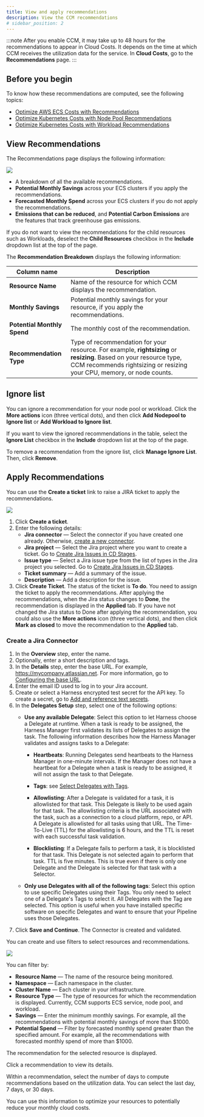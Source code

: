 ```yaml
---
title: View and apply recommendations
description: View the CCM recommendations
# sidebar_position: 2
---
```


:::note
After you enable CCM, it may take up to 48 hours for the recommendations to appear in Cloud Costs. It depends on the time at which CCM receives the utilization data for the service. In **Cloud Costs**, go to the **Recommendations** page.
:::
## Before you begin
To know how these recommendations are computed, see the following topics:
* [Optimize AWS ECS Costs with Recommendations](/docs/cloud-cost-management/2-use-cloud-cost-management/7-ccm-recommendations/ecs-recommendations.md)
* [Optimize Kubernetes Costs with Node Pool Recommendations](/docs/cloud-cost-management/2-use-cloud-cost-management/7-ccm-recommendations/node-pool-recommendations.md)
* [Optimize Kubernetes Costs with Workload Recommendations](/docs/cloud-cost-management/2-use-cloud-cost-management/7-ccm-recommendations/workload-recommendations.md)

## View Recommendations
The Recommendations page displays the following information:

![](./static/Recommendations-home-page.png)


* A breakdown of all the available recommendations.
* **Potential Monthly Savings** across your ECS clusters if you apply the recommendations.
* **Forecasted Monthly Spend** across your ECS clusters if you do not apply the recommendations.
* **Emissions that can be reduced**, and **Potential Carbon Emissions** are the features that track greenhouse gas emissions.
  
If you do not want to view the recommendations for the child resources such as Workloads, deselect the **Child Resources** checkbox in the **Include** dropdown list at the top of the page.


The **Recommendation Breakdown** displays the following information:


| Column name | Description |
| --- | --- |
| **Resource Name** | Name of the resource for which CCM displays the recommendation. |
| **Monthly Savings** | Potential monthly savings for your resource, if you apply the recommendations. |
| **Potential Monthly Spend** | The monthly cost of the recommendation. |
| **Recommendation Type** | Type of recommendation for your resource. For example, **rightsizing** or **resizing**. Based on your resource type, CCM recommends rightsizing or resizing your CPU, memory, or node counts. |

## Ignore list
You can ignore a recommendation for your node pool or workload. Click the **More actions** icon (three vertical dots), and then click **Add Nodepool to Ignore list** or **Add Workload to Ignore list**.

If you want to view the ignored recommendations in the table, select the **Ignore List** checkbox in the **Include** dropdown list at the top of the page.

To remove a recommendation from the ignore list, click **Manage Ignore List**. Then, click **Remove**.

## Apply Recommendations
You can use the **Create a ticket** link to raise a JIRA ticket to apply the recommendations.

![](./static/Recommendations-Create-a-ticket.png)

1. Click **Create a ticket**.
2. Enter the following details:
   * **Jira connector** — Select the connector if you have created one already. Otherwise, [create a new connector](1-home-recommendations.md#create-a-jira-connector). 
   * **Jira project** — Select the Jira project where you want to create a ticket. Go to [Create Jira Issues in CD Stages](/docs/continuous-delivery/cd-advanced/ticketing-systems-category/create-jira-issues-in-cd-stages.md).
   * **Issue type** — Select a Jira issue type from the list of types in the Jira project you selected. Go to [Create Jira Issues in CD Stages](/docs/continuous-delivery/cd-advanced/ticketing-systems-category/create-jira-issues-in-cd-stages.md).
   * **Ticket summary** — Add a summary of the issue.
   * **Description** — Add a description for the issue.
3. Click **Create Ticket**. 
   The status of the ticket is **To do**. You need to assign the ticket to apply the recommendations. After applying the recommendations, when the Jira status changes to **Done**, the recommendation is displayed in the **Applied** tab. 
   If you have not changed the Jira status to Done after applying the recommendation, you could also use the **More actions** icon (three vertical dots), and then click **Mark as closed** to move the recommendation to the **Applied** tab.

### Create a Jira Connector
1. In the **Overview** step, enter the name. 
2. Optionally, enter a short description and tags.
3. In the **Details** step, enter the base URL. For example, https://mycompany.atlassian.net. For more information, go to [Configuring the base URL](https://confluence.atlassian.com/adminjiraserver071/configuring-the-base-url-802593107.html).
4. Enter the email ID used to log in to your Jira account.
5. Create or select a Harness encrypted test secret for the API key. To create a secret, go to [Add and reference text secrets](/docs/platform/6_Security/2-add-use-text-secrets.md).
6. In the **Delegates Setup** step, select one of the following options: 
   * **Use any available Delegate**: Select this option to let Harness choose a Delegate at runtime.
   When a task is ready to be assigned, the Harness Manager first validates its lists of Delegates to assign the task.
   The following information describes how the Harness Manager validates and assigns tasks to a Delegate:
     
      * **Heartbeats**: Running Delegates send heartbeats to the Harness Manager in one-minute intervals. If the Manager does not have a heartbeat for a Delegate when a task is ready to be assigned, it will not assign the task to that Delegate.
     
      * **Tags**: see [Select Delegates with Tags](/docs/platform/2_Delegates/delegate-guide/select-delegates-with-selectors.md).
       
      * **Allowlisting**: After a Delegate is validated for a task, it is allowlisted for that task. This Delegate is likely to be used again for that task. The allowlisting criteria is the URL associated with the task, such as a connection to a cloud platform, repo, or API. A Delegate is allowlisted for all tasks using that URL. The Time-To-Live (TTL) for the allowlisting is 6 hours, and the TTL is reset with each successful task validation.
     
      * **Blocklisting**: If a Delegate fails to perform a task, it is blocklisted for that task. This Delegate is not selected again to perform that task. TTL is five minutes. This is true even if there is only one Delegate and the Delegate is selected for that task with a Selector.

   * **Only use Delegates with all of the following tags**: Select this option to use specific Delegates using their Tags. 
   You only need to select one of a Delegate's Tags to select it. All Delegates with the Tag are selected. This option is useful when you have installed specific software on specific Delegates and want to ensure that your Pipeline uses those Delegates.
7. Click **Save and Continue**. The Connector is created and validated. 

You can create and use filters to select resources and recommendations.

![](./static/Recommendations-filter.png)

You can filter by:

* **Resource Name** — The name of the resource being monitored.
* **Namespace** — Each namespace in the cluster.
* **Cluster Name** — Each cluster in your infrastructure.
* **Resource Type** — The type of resources for which the recommendation is displayed. Currently, CCM supports ECS service, node pool, and workload.
* **Savings** — Enter the minimum monthly savings. For example, all the recommendations with potential monthly savings of more than $1000.
* **Potential Spend** — Filter by forecasted monthly spend greater than the specified amount. For example, all the recommendations with forecasted monthly spend of more than $1000.

The recommendation for the selected resource is displayed.

Click a recommendation to view its details.

Within a recommendation, select the number of days to compute recommendations based on the utilization data. You can select the last day, 7 days, or 30 days.

You can use this information to optimize your resources to potentially reduce your monthly cloud costs.